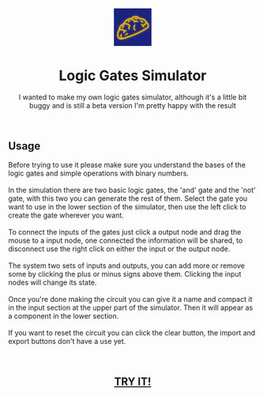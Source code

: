 <h3 align="center"><img src='https://raw.githubusercontent.com/JayexDesigns/logic-gates-simulator/main/assets/logo.png' width='15%'></h3>
<h1 align="center">Logic Gates Simulator</h1>
<p align="center">I wanted to make my own logic gates simulator, although it's a little bit buggy and is still a beta version I'm pretty happy with the result</p>
<br/>
<h2>Usage</h2>
<p>Before trying to use it please make sure you understand the bases of the logic gates and simple operations with binary numbers.
<br/><br/>
In the simulation there are two basic logic gates, the 'and' gate and the 'not' gate, with this two you can generate the rest of them. Select the gate you want to use in the lower section of the simulator, then use the left click to create the gate wherever you want.
<br/><br/>
To connect the inputs of the gates just click a output node and drag the mouse to a input node, one connected the information will be shared, to disconnect use the right click on either the input or the output node.
<br/><br/>
The system two sets of inputs and outputs, you can add more or remove some by clicking the plus or minus signs above them. Clicking the input nodes will change its state.
<br/><br/>
Once you're done making the circuit you can give it a name and compact it in the input section at the upper part of the simulator. Then it will appear as a component in the lower section.
<br/><br/>
If you want to reset the circuit you can click the clear button, the import and export buttons don't have a use yet.
</p>
<br/>
<h2 align="center"><a href="https://jayexdesigns.github.io/logic-gates-simulator/">TRY IT!</a></h2>
